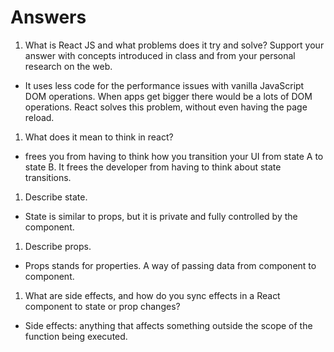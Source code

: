 # Answers

1. What is React JS and what problems does it try and solve? Support your answer with concepts introduced in class and from your personal research on the web.

- It uses less code for the performance issues with vanilla JavaScript DOM operations. When apps get bigger there would be a lots of DOM operations. React solves this problem, without even having the page reload.

1. What does it mean to think in react?

- frees you from having to think how you transition your UI from state A to state B. It frees the developer from having to think about state transitions.

1. Describe state.

- State is similar to props, but it is private and fully controlled by the component.

1. Describe props.

- Props stands for properties. A way of passing data from component to component.

1. What are side effects, and how do you sync effects in a React component to state or prop changes?

- Side effects: anything that affects something outside the scope of the function being executed.
